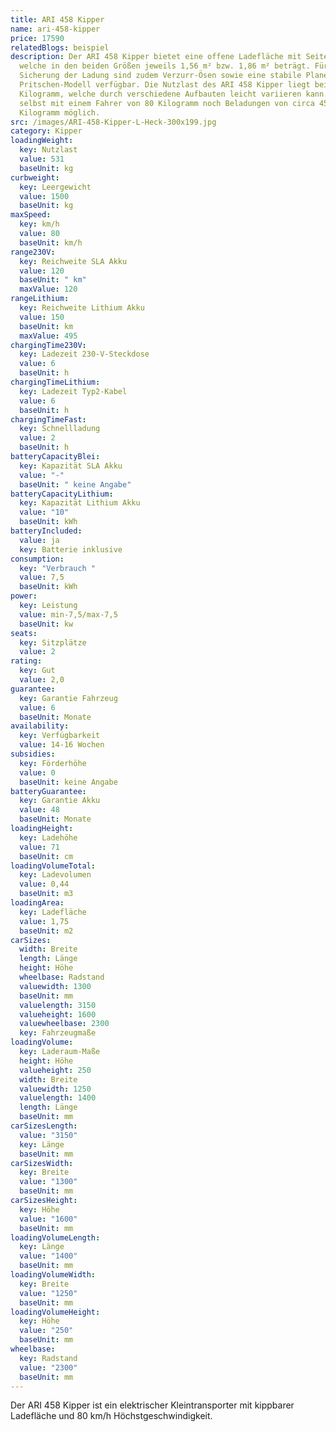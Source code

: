 ```yaml
---
title: ARI 458 Kipper
name: ari-458-kipper
price: 17590
relatedBlogs: beispiel
description: Der ARI 458 Kipper bietet eine offene Ladefläche mit Seitenwänden,
  welche in den beiden Größen jeweils 1,56 m² bzw. 1,86 m² beträgt. Für die
  Sicherung der Ladung sind zudem Verzurr-Ösen sowie eine stabile Plane für das
  Pritschen-Modell verfügbar. Die Nutzlast des ARI 458 Kipper liegt bei rund 530
  Kilogramm, welche durch verschiedene Aufbauten leicht variieren kann. So sind
  selbst mit einem Fahrer von 80 Kilogramm noch Beladungen von circa 450
  Kilogramm möglich.
src: /images/ARI-458-Kipper-L-Heck-300x199.jpg
category: Kipper
loadingWeight:
  key: Nutzlast
  value: 531
  baseUnit: kg
curbweight:
  key: Leergewicht
  value: 1500
  baseUnit: kg
maxSpeed:
  key: km/h
  value: 80
  baseUnit: km/h
range230V:
  key: Reichweite SLA Akku
  value: 120
  baseUnit: " km"
  maxValue: 120
rangeLithium:
  key: Reichweite Lithium Akku
  value: 150
  baseUnit: km
  maxValue: 495
chargingTime230V:
  key: Ladezeit 230-V-Steckdose
  value: 6
  baseUnit: h
chargingTimeLithium:
  key: Ladezeit Typ2-Kabel
  value: 6
  baseUnit: h
chargingTimeFast:
  key: Schnellladung
  value: 2
  baseUnit: h
batteryCapacityBlei:
  key: Kapazität SLA Akku
  value: "-"
  baseUnit: " keine Angabe"
batteryCapacityLithium:
  key: Kapazität Lithium Akku
  value: "10"
  baseUnit: kWh
batteryIncluded:
  value: ja
  key: Batterie inklusive
consumption:
  key: "Verbrauch "
  value: 7,5
  baseUnit: kWh
power:
  key: Leistung
  value: min-7,5/max-7,5
  baseUnit: kw
seats:
  key: Sitzplätze
  value: 2
rating:
  key: Gut
  value: 2,0
guarantee:
  key: Garantie Fahrzeug
  value: 6
  baseUnit: Monate
availability:
  key: Verfügbarkeit
  value: 14-16 Wochen
subsidies:
  key: Förderhöhe
  value: 0
  baseUnit: keine Angabe
batteryGuarantee:
  key: Garantie Akku
  value: 48
  baseUnit: Monate
loadingHeight:
  key: Ladehöhe
  value: 71
  baseUnit: cm
loadingVolumeTotal:
  key: Ladevolumen
  value: 0,44
  baseUnit: m3
loadingArea:
  key: Ladefläche
  value: 1,75
  baseUnit: m2
carSizes:
  width: Breite
  length: Länge
  height: Höhe
  wheelbase: Radstand
  valuewidth: 1300
  baseUnit: mm
  valuelength: 3150
  valueheight: 1600
  valuewheelbase: 2300
  key: Fahrzeugmaße
loadingVolume:
  key: Laderaum-Maße
  height: Höhe
  valueheight: 250
  width: Breite
  valuewidth: 1250
  valuelength: 1400
  length: Länge
  baseUnit: mm
carSizesLength:
  value: "3150"
  key: Länge
  baseUnit: mm
carSizesWidth:
  key: Breite
  value: "1300"
  baseUnit: mm
carSizesHeight:
  key: Höhe
  value: "1600"
  baseUnit: mm
loadingVolumeLength:
  key: Länge
  value: "1400"
  baseUnit: mm
loadingVolumeWidth:
  key: Breite
  value: "1250"
  baseUnit: mm
loadingVolumeHeight:
  key: Höhe
  value: "250"
  baseUnit: mm
wheelbase:
  key: Radstand
  value: "2300"
  baseUnit: mm
---
```


Der ARI 458 Kipper ist ein elektrischer Kleintransporter mit kippbarer Ladefläche und 80 km/h Höchstgeschwindigkeit.
